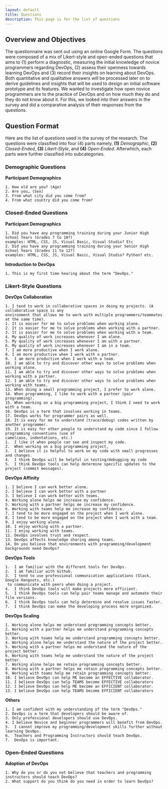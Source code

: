 ```yaml
---
layout: default
title: Questions 
description: This page is for the list of questions
---
```


## Overview and Objectives

The questionnaire was sent out using an online Google Form. The questions were composed of a mix of Likert-style and open-ended questions that aims to (1) perform a diagnostic, measuring the initial knowledge of novice programmers regarding DevOps, (2) assess their openness towards learning DevOps and (3) record their insights on learning about DevOps. Both quantitative and qualitative answers will be processed later on to derive guidelines and insights that will be used to design an initial software prototype and its features. We wanted to investigate how open novice programmers are to the practice of DevOps and on how much they do and they do not know about it. For this, we looked into their answers in the survey and did a comparative analysis of their responses from the questions. 

## Question Format

Here are the list of questions used in the survey of the research. The questions were classified into four (4) parts namely, **(1)** _Demographic_, **(2)** _Closed-Ended_, **(3)** _Likert-Style_, and **(4)** _Open-Ended_. Afterwhich, each parts were further classified into subcategories. 

### Demographic Questions

**Participant Demographics**

    1. How old are you? (Age)
    2. Are you… (Sex)
    3. From what city did you come from?
    4. From what country did you come from?

### Closed-Ended Questions

**Participant Demographics**

    1. Did you have any programming training during your Junior High School Years (Grades 7 to 10?) 
    examples: HTML, CSS, JS, Visual Basic, Visual Studio? Etc
    2. Did you have any programming training during your Senior High School Years (Grades 11 to 12?) 
    examples: HTML, CSS, JS, Visual Basic, Visual Studio? Python? etc.

**Introduction to DevOps**

    1. This is my first time hearing about the term "DevOps."
   


### Likert-Style Questions 


**DevOps Collaboration**
    
    1. I tend to work in collaborative spaces in doing my projects. (A collaborative space is any
    environment that allows me to work with multiple programmers/teammates at the same time).
    1. It is easier for me to solve problems when working alone.
    2. It is easier for me to solve problems when working with a partner.
    3. It is easier for me to solve problems when working with a team.
    4. My quality of work increases whenever I am alone.
    5. My quality of work increases whenever I am with a partner.
    6. My quality of work increases whenever I am in a team.
    7. I am more productive when I work alone.
    8. I am more productive when I work with a partner.
    9.  I am more productive when I work with a team.
    10. I am able to try and discover other ways to solve problems when working alone.
    11. I am able to try and discover other ways to solve problems when working with a partner.
    12. I am able to try and discover other ways to solve problems when working with teams.
    13. When doing a small programming project, I prefer to work alone.
    14. When programming, I like to work with a partner (pair programming).
    15. When working on a big programming project, I think I need to work with a team.
    16. DevOps is a term that involves working in teams.
    17. DevOps works for programmer pairs as well.
    18. It is easy for me to understand (trace/debug) codes written by another programmer.
    19. It is easy for other people to understand my code since I follow programming conventions (use of
    camelcase, indentations, etc.)
    1.  I like it when people can see and inspect my code.
    2.  When working on a big programming project, 
    3.  I believe it is helpful to work on my code with small progresses and changes.
    4.  I think DevOps will be helpful in testing/debugging my code
    5.  I think DevOps tools can help determine specific updates to the project (commit messages).


**DevOps Affinity**

    1. I believe I can work better alone.
    2. I believe I can work better with a partner
    3. I believe I can work better with teams.
    4. Working alone helps me increase my confidence.
    5. Working with a partner helps me increase my confidence.
    6. Working with teams help me increase my confidence.
    7. I tend to be more engaged on the project when I work alone.
    8. I tend to be more engaged on the project when I work with a team.
    9. I enjoy working alone.
    10. I enjoy working with a partner.
    11. I enjoy working with teams.
    12. DevOps involves trust and respect.
    13. DevOps affects knowledge sharing among teams.
    14. Do you believe that environments with programming/development backgrounds need DevOps?

 

**DevOps Tools**

    1.  I am familiar with the different tools for DevOps.
    2.  I am familiar with Github.
    3.  I tend to use professional communication applications (Slack, Google Hangouts, etc.)
     to communicate with peers when doing a project.
    4.  I think DevOps tools will make projects more efficient.
    5.  I think DevOps tools can help pair teams manage and automate their file versions.
    6.  I think DevOps tools can help determine and resolve issues faster.
    7.  I think DevOps can make the developing process more organized.
   
**DevOps Scaling**

    1. Working alone helps me understand programming concepts better.
    2. Working with a partner helps me understand programming concepts better.
    3. Working with teams help me understand programming concepts better.
    4. Working alone helps me understand the nature of the project better.
    5. Working with a partner helps me understand the nature of the project better.
    6. Working with teams help me understand the nature of the project better.
    7. Working alone helps me retain programming concepts better.
    8. Working with a partner helps me retain programming concepts better.
    9. Working with teams help me retain programming concepts better.
    10. I believe DevOps can help ME become an EFFECTIVE collaborator.
    11. I believe DevOps can help TEAMS become EFFECTIVE collaborators
    12. I believe DevOps can help ME become an EFFICIENT collaborator.
    13. I believe DevOps can help TEAMS become EFFICIENT collaborators


**Others**

    1. I am confident with my understanding of the term "DevOps."
    2. DevOps is a term that developers should be aware of.
    3. Only professional developers should use DevOps.
    4. I believe Novice and beginner programmers will benefit from DevOps.
    5.  I cannot improve my programming/development skills further without learning DevOps.
    6.  Teachers and Programming Instructors should teach DevOps.
    7.  DevOps is important.

### Open-Ended Questions

**Adoption of DevOps**

    1. Why do you or do you not believe that teachers and programming instructors should teach DevOps?
    2. What support do you think do you need in order to learn DevOps?
